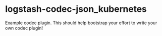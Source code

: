 # logstash-codec-json_kubernetes
Example codec plugin. This should help bootstrap your effort to write your own codec plugin!
